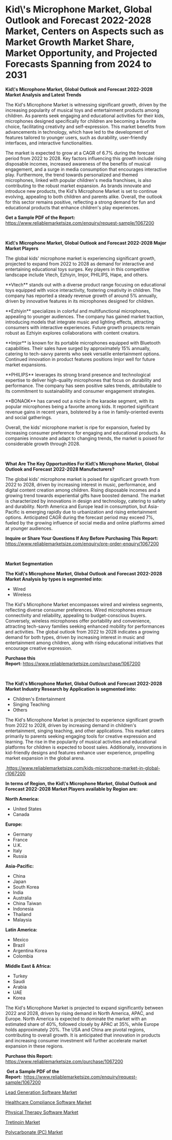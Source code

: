 <p><h1>Kid\'s Microphone Market, Global Outlook and Forecast 2022-2028 Market, Centers on Aspects such as Market Growth Market Share, Market Opportunity, and Projected Forecasts Spanning from 2024 to 2031</h1></p><p><strong>Kid\'s Microphone Market, Global Outlook and Forecast 2022-2028 Market Analysis and Latest Trends</strong></p>
<p><p>The Kid's Microphone Market is witnessing significant growth, driven by the increasing popularity of musical toys and entertainment products among children. As parents seek engaging and educational activities for their kids, microphones designed specifically for children are becoming a favorite choice, facilitating creativity and self-expression. This market benefits from advancements in technology, which have led to the development of features tailored to younger users, such as durability, user-friendly interfaces, and interactive functionalities.</p><p>The market is expected to grow at a CAGR of 6.7% during the forecast period from 2022 to 2028. Key factors influencing this growth include rising disposable incomes, increased awareness of the benefits of musical engagement, and a surge in media consumption that encourages interactive play. Furthermore, the trend towards personalized and themed microphones, linked with popular children's media franchises, is also contributing to the robust market expansion. As brands innovate and introduce new products, the Kid's Microphone Market is set to continue evolving, appealing to both children and parents alike. Overall, the outlook for this sector remains positive, reflecting a strong demand for fun and educational products that enhance children's play experiences.</p></p>
<p><strong>Get a Sample PDF of the Report:&nbsp;</strong> <a href="https://www.reliablemarketsize.com/enquiry/request-sample/1067200?utm_campaign=1133&utm_medium=2&utm_source=Github&utm_content=ia&utm_term=04122024&utm_id=kids-microphone-market-global-outlook-and-forecast-2022-2028">https://www.reliablemarketsize.com/enquiry/request-sample/1067200</a></p>
<p>&nbsp;</p>
<p><strong>Kid\'s Microphone Market, Global Outlook and Forecast 2022-2028 Major Market Players</strong></p>
<p><p>The global kids' microphone market is experiencing significant growth, projected to expand from 2022 to 2028 as demand for interactive and entertaining educational toys surges. Key players in this competitive landscape include Vtech, Ezhiyin, Imjor, PHILIPS, Hape, and others.</p><p>**Vtech** stands out with a diverse product range focusing on educational toys equipped with voice interactivity, fostering creativity in children. The company has reported a steady revenue growth of around 5% annually, driven by innovative features in its microphones designed for children.</p><p>**Ezhiyin** specializes in colorful and multifunctional microphones, appealing to younger audiences. The company has gained market traction, introducing models that integrate music and lighting effects, attracting consumers with interactive experiences. Future growth prospects remain robust as Ezhiyin explores collaborations with content creators.</p><p>**Imjor** is known for its portable microphones equipped with Bluetooth capabilities. Their sales have surged by approximately 15% annually, catering to tech-savvy parents who seek versatile entertainment options. Continued innovation in product features positions Imjor well for future market expansions.</p><p>**PHILIPS** leverages its strong brand presence and technological expertise to deliver high-quality microphones that focus on durability and performance. The company has seen positive sales trends, attributable to its commitment to sustainability and consumer engagement strategies.</p><p>**BONAOK** has carved out a niche in the karaoke segment, with its popular microphones being a favorite among kids. It reported significant revenue gains in recent years, bolstered by a rise in family-oriented events and social gatherings.</p><p>Overall, the kids' microphone market is ripe for expansion, fueled by increasing consumer preference for engaging and educational products. As companies innovate and adapt to changing trends, the market is poised for considerable growth through 2028.</p></p>
<p>&nbsp;</p>
<p><strong>What Are The Key Opportunities For Kid\'s Microphone Market, Global Outlook and Forecast 2022-2028 Manufacturers?</strong></p>
<p><p>The global kids' microphone market is poised for significant growth from 2022 to 2028, driven by increasing interest in music, performance, and digital content creation among children. Rising disposable incomes and a growing trend towards experiential gifts have boosted demand. The market is characterized by innovations in design and technology, catering to safety and durability. North America and Europe lead in consumption, but Asia-Pacific is emerging rapidly due to urbanization and rising entertainment options. Anticipated CAGR during the forecast period may exceed 7%, fueled by the growing influence of social media and online platforms aimed at younger audiences.</p></p>
<p><strong>Inquire or Share Your Questions If Any Before Purchasing This Report:</strong> <a href="https://www.reliablemarketsize.com/enquiry/pre-order-enquiry/1067200?utm_campaign=1133&utm_medium=2&utm_source=Github&utm_content=ia&utm_term=04122024&utm_id=kids-microphone-market-global-outlook-and-forecast-2022-2028">https://www.reliablemarketsize.com/enquiry/pre-order-enquiry/1067200</a></p>
<p>&nbsp;</p>
<p><strong>Market Segmentation</strong></p>
<p><strong>The Kid\'s Microphone Market, Global Outlook and Forecast 2022-2028 Market Analysis by types is segmented into:</strong></p>
<p><ul><li>Wired</li><li>Wireless</li></ul></p>
<p><p>The Kid's Microphone Market encompasses wired and wireless segments, reflecting diverse consumer preferences. Wired microphones ensure connectivity and reliability, appealing to budget-conscious buyers. Conversely, wireless microphones offer portability and convenience, attracting tech-savvy families seeking enhanced mobility for performances and activities. The global outlook from 2022 to 2028 indicates a growing demand for both types, driven by increasing interest in music and entertainment among children, along with rising educational initiatives that encourage creative expression.</p></p>
<p><strong>Purchase this Report:&nbsp;</strong><a href="https://www.reliablemarketsize.com/purchase/1067200?utm_campaign=1133&utm_medium=2&utm_source=Github&utm_content=ia&utm_term=04122024&utm_id=kids-microphone-market-global-outlook-and-forecast-2022-2028">https://www.reliablemarketsize.com/purchase/1067200</a></p>
<p>&nbsp;</p>
<p><strong>The Kid\'s Microphone Market, Global Outlook and Forecast 2022-2028 Market Industry Research by Application is segmented into:</strong></p>
<p><ul><li>Children's Entertainment</li><li>Singing Teaching</li><li>Others</li></ul></p>
<p><p>The Kid's Microphone Market is projected to experience significant growth from 2022 to 2028, driven by increasing demand in children's entertainment, singing teaching, and other applications. This market caters primarily to parents seeking engaging tools for creative expression and learning. The rise in the popularity of musical activities and educational platforms for children is expected to boost sales. Additionally, innovations in kid-friendly designs and features enhance user experience, propelling market expansion in the global arena.</p></p>
<p><a href="https://www.reliablemarketsize.com/kids-microphone-market-in-global-r1067200?utm_campaign=1133&utm_medium=2&utm_source=Github&utm_content=ia&utm_term=04122024&utm_id=kids-microphone-market-global-outlook-and-forecast-2022-2028">&nbsp;https://www.reliablemarketsize.com/kids-microphone-market-in-global-r1067200</a></p>
<p><strong>In terms of Region, the Kid\'s Microphone Market, Global Outlook and Forecast 2022-2028 Market Players available by Region are:</strong></p>
<p>
    <p> <strong> North America: </strong>
        <ul>
            <li>United States</li>
            <li>Canada</li>
        </ul>
        </p> 
    <p> <strong> Europe: </strong>
        <ul>
            <li>Germany</li>
            <li>France</li>
            <li>U.K.</li>
            <li>Italy</li>
            <li>Russia</li>
        </ul>
        </p> 
    <p> <strong> Asia-Pacific: </strong>
        <ul>
            <li>China</li>
            <li>Japan</li>
            <li>South Korea</li>
            <li>India</li>
            <li>Australia</li>
            <li>China Taiwan</li>
            <li>Indonesia</li>
            <li>Thailand</li>
            <li>Malaysia</li>
        </ul>
        </p> 
    <p> <strong> Latin America: </strong>
        <ul>
            <li>Mexico</li>
            <li>Brazil</li>
            <li>Argentina Korea</li>
            <li>Colombia</li>
        </ul>
        </p> 
    <p> <strong> Middle East & Africa: </strong>
        <ul>
            <li>Turkey</li>
            <li>Saudi</li>
            <li>Arabia</li>
            <li>UAE</li>
            <li>Korea</li>
        </ul>
    </p>
    </p>
<p><p>The Kid's Microphone Market is projected to expand significantly between 2022 and 2028, driven by rising demand in North America, APAC, and Europe. North America is expected to dominate the market with an estimated share of 40%, followed closely by APAC at 35%, while Europe holds approximately 20%. The USA and China are pivotal regions, contributing to overall growth. It is anticipated that innovation in products and increasing consumer investment will further accelerate market expansion in these regions.</p></p>
<p><strong>Purchase this Report: </strong><a href="https://www.reliablemarketsize.com/purchase/1067200?utm_campaign=1133&utm_medium=2&utm_source=Github&utm_content=ia&utm_term=04122024&utm_id=kids-microphone-market-global-outlook-and-forecast-2022-2028">https://www.reliablemarketsize.com/purchase/1067200</a></p>
<p>&nbsp;<strong>Get a Sample PDF of the Report:&nbsp;&nbsp;</strong><a href="https://www.reliablemarketsize.com/enquiry/request-sample/1067200?utm_campaign=1133&utm_medium=2&utm_source=Github&utm_content=ia&utm_term=04122024&utm_id=kids-microphone-market-global-outlook-and-forecast-2022-2028">https://www.reliablemarketsize.com/enquiry/request-sample/1067200</a></p>
<p><strong></strong></p>
<p><p><a href="https://www.linkedin.com/pulse/detailed-lead-generation-software-market-report-analysis-from-2eouf?utm_campaign=1133&utm_medium=2&utm_source=Github&utm_content=ia&utm_term=04122024&utm_id=kids-microphone-market-global-outlook-and-forecast-2022-2028">Lead Generation Software Market</a></p><p><a href="https://www.linkedin.com/pulse/global-healthcare-compliance-software-market-pulse-trends-growth-smpue?utm_campaign=1133&utm_medium=2&utm_source=Github&utm_content=ia&utm_term=04122024&utm_id=kids-microphone-market-global-outlook-and-forecast-2022-2028">Healthcare Compliance Software Market</a></p><p><a href="https://www.linkedin.com/pulse/physical-therapy-software-market-report-anticipated-cagr-cf6de?utm_campaign=1133&utm_medium=2&utm_source=Github&utm_content=ia&utm_term=04122024&utm_id=kids-microphone-market-global-outlook-and-forecast-2022-2028">Physical Therapy Software Market</a></p><p><a href="https://issuu.com/reportprime-2/docs/tretinoin-market-size-2030.pptx?utm_campaign=1133&utm_medium=2&utm_source=Github&utm_content=ia&utm_term=04122024&utm_id=kids-microphone-market-global-outlook-and-forecast-2022-2028">Tretinoin Market</a></p><p><a href="https://issuu.com/reportprime-2/docs/polycarbonate-pc-market-size-2030.pptx?utm_campaign=1133&utm_medium=2&utm_source=Github&utm_content=ia&utm_term=04122024&utm_id=kids-microphone-market-global-outlook-and-forecast-2022-2028">Polycarbonate (PC) Market</a></p></p>